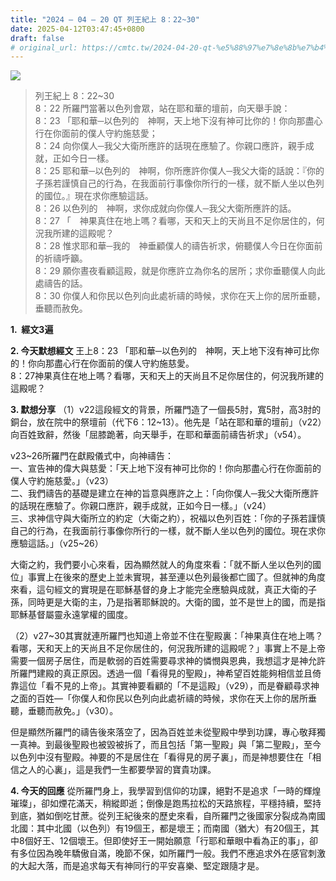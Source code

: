 ```yaml
---
title: "2024 – 04 – 20 QT 列王紀上 8：22~30"
date: 2025-04-12T03:47:45+0800
draft: false
# original_url: https://cmtc.tw/2024-04-20-qt-%e5%88%97%e7%8e%8b%e7%b4%80%e4%b8%8a-8%ef%bc%9a2230
---
```


![](/images/qt.jpg)
> 列王紀上 8：22\~30  
> 8：22 所羅門當著以色列會眾，站在耶和華的壇前，向天舉手說：  
> 8：23 「耶和華─以色列的　神啊，天上地下沒有神可比你的！你向那盡心行在你面前的僕人守約施慈愛；  
> 8：24 向你僕人─我父大衛所應許的話現在應驗了。你親口應許，親手成就，正如今日一樣。  
> 8：25 耶和華─以色列的　神啊，你所應許你僕人─我父大衛的話說：『你的子孫若謹慎自己的行為，在我面前行事像你所行的一樣，就不斷人坐以色列的國位。』現在求你應驗這話。  
> 8：26 以色列的　神啊，求你成就向你僕人─我父大衛所應許的話。  
> 8：27 「　神果真住在地上嗎？看哪，天和天上的天尚且不足你居住的，何況我所建的這殿呢？  
> 8：28 惟求耶和華─我的　神垂顧僕人的禱告祈求，俯聽僕人今日在你面前的祈禱呼籲。  
> 8：29 願你晝夜看顧這殿，就是你應許立為你名的居所；求你垂聽僕人向此處禱告的話。  
> 8：30 你僕人和你民以色列向此處祈禱的時候，求你在天上你的居所垂聽，垂聽而赦免。

**1.  經文3遍**

**2. 今天默想經文**
王上8：23 「耶和華─以色列的　神啊，天上地下沒有神可比你的！你向那盡心行在你面前的僕人守約施慈愛。  
8：27神果真住在地上嗎？看哪，天和天上的天尚且不足你居住的，何況我所建的這殿呢？

**3. 默想分享**
（1）v22這段經文的背景，所羅門造了一個長5肘，寬5肘，高3肘的銅台，放在院中的祭壇前（代下6：12\~13）。他先是「站在耶和華的壇前」（v22）向百姓致辭，然後「屈膝跪著，向天舉手，在耶和華面前禱告祈求」（v54）。

v23\~26所羅門在獻殿儀式中，向神禱告：  
一、宣告神的偉大與慈愛：「天上地下沒有神可比你的！你向那盡心行在你面前的僕人守約施慈愛。」（v23）  
二、我們禱告的基礎是建立在神的旨意與應許之上：「向你僕人─我父大衛所應許的話現在應驗了。你親口應許，親手成就，正如今日一樣。」（v24）  
三、求神信守與大衛所立的約定（大衛之約），祝福以色列百姓：「你的子孫若謹慎自己的行為，在我面前行事像你所行的一樣，就不斷人坐以色列的國位。現在求你應驗這話。」（v25\~26）

大衛之約，我們要小心來看，因為顯然就人的角度來看：「就不斷人坐以色列的國位」事實上在後來的歷史上並未實現，甚至連以色列最後都亡國了。但就神的角度來看，這句經文的實現是在耶穌基督的身上才能完全應驗與成就，真正大衛的子孫，同時更是大衛的主，乃是指著耶穌說的。大衛的國，並不是世上的國，而是指耶穌基督屬靈永遠掌權的國度。

（2）v27\~30其實就連所羅門也知道上帝並不住在聖殿裏：「神果真住在地上嗎？看哪，天和天上的天尚且不足你居住的，何況我所建的這殿呢？」事實上不是上帝需要一個房子居住，而是軟弱的百姓需要尋求神的憐憫與恩典，我想這才是神允許所羅門建殿的真正原因。透過一個「看得見的聖殿」，神希望百姓能夠相信並且倚靠這位「看不見的上帝」。其實神要看顧的「不是這殿」（v29），而是眷顧尋求神之面的百姓—「你僕人和你民以色列向此處祈禱的時候，求你在天上你的居所垂聽，垂聽而赦免。」（v30）。

但是顯然所羅門的禱告後來落空了，因為百姓並未從聖殿中學到功課，專心敬拜獨一真神。到最後聖殿也被毀被拆了，而且包括「第一聖殿」與「第二聖殿」，至今以色列中沒有聖殿。神要的不是居住在「看得見的房子裏」，而是神想要住在「相信之人的心裏」，這是我們一生都要學習的寶貴功課。

**4. 今天的回應**
從所羅門身上，我學習到信仰的功課，絕對不是追求「一時的輝煌璀璨」，卻如煙花滿天，稍縱即逝；倒像是跑馬拉松的天路旅程，平穩持續，堅持到底，猶如倒吃甘蔗。從列王紀後來的歷史來看，自所羅門之後國家分裂成為南國北國：其中北國（以色列）有19個王，都是壞王；而南國（猶大）有20個王，其中8個好王、12個壞王。但即使好王一開始願意「行耶和華眼中看為正的事」，卻有多位因為晚年驕傲自滿，晚節不保，如所羅門一般。我們不應追求外在感官刺激的大起大落，而是追求每天有神同行的平安喜樂、堅定跟隨才是。
